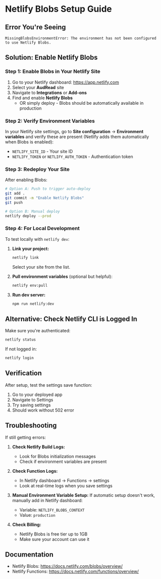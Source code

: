 # Netlify Blobs Setup Guide

## Error You're Seeing
```
MissingBlobsEnvironmentError: The environment has not been configured to use Netlify Blobs.
```

## Solution: Enable Netlify Blobs

### Step 1: Enable Blobs in Your Netlify Site

1. Go to your Netlify dashboard: https://app.netlify.com
2. Select your **AudRead** site
3. Navigate to **Integrations** or **Add-ons**
4. Find and enable **Netlify Blobs**
   - OR simply deploy - Blobs should be automatically available in production

### Step 2: Verify Environment Variables

In your Netlify site settings, go to **Site configuration** → **Environment variables** and verify these are present (Netlify adds them automatically when Blobs is enabled):

- `NETLIFY_SITE_ID` - Your site ID
- `NETLIFY_TOKEN` or `NETLIFY_AUTH_TOKEN` - Authentication token

### Step 3: Redeploy Your Site

After enabling Blobs:
```bash
# Option A: Push to trigger auto-deploy
git add .
git commit -m "Enable Netlify Blobs"
git push

# Option B: Manual deploy
netlify deploy --prod
```

### Step 4: For Local Development

To test locally with `netlify dev`:

1. **Link your project:**
   ```bash
   netlify link
   ```
   Select your site from the list.

2. **Pull environment variables** (optional but helpful):
   ```bash
   netlify env:pull
   ```

3. **Run dev server:**
   ```bash
   npm run netlify:dev
   ```

## Alternative: Check Netlify CLI is Logged In

Make sure you're authenticated:
```bash
netlify status
```

If not logged in:
```bash
netlify login
```

## Verification

After setup, test the settings save function:
1. Go to your deployed app
2. Navigate to Settings
3. Try saving settings
4. Should work without 502 error

## Troubleshooting

If still getting errors:

1. **Check Netlify Build Logs:**
   - Look for Blobs initialization messages
   - Check if environment variables are present

2. **Check Function Logs:**
   - In Netlify dashboard → Functions → settings
   - Look at real-time logs when you save settings

3. **Manual Environment Variable Setup:**
   If automatic setup doesn't work, manually add in Netlify dashboard:
   - Variable: `NETLIFY_BLOBS_CONTEXT`
   - Value: `production`

4. **Check Billing:**
   - Netlify Blobs is free tier up to 1GB
   - Make sure your account can use it

## Documentation

- Netlify Blobs: https://docs.netlify.com/blobs/overview/
- Netlify Functions: https://docs.netlify.com/functions/overview/
